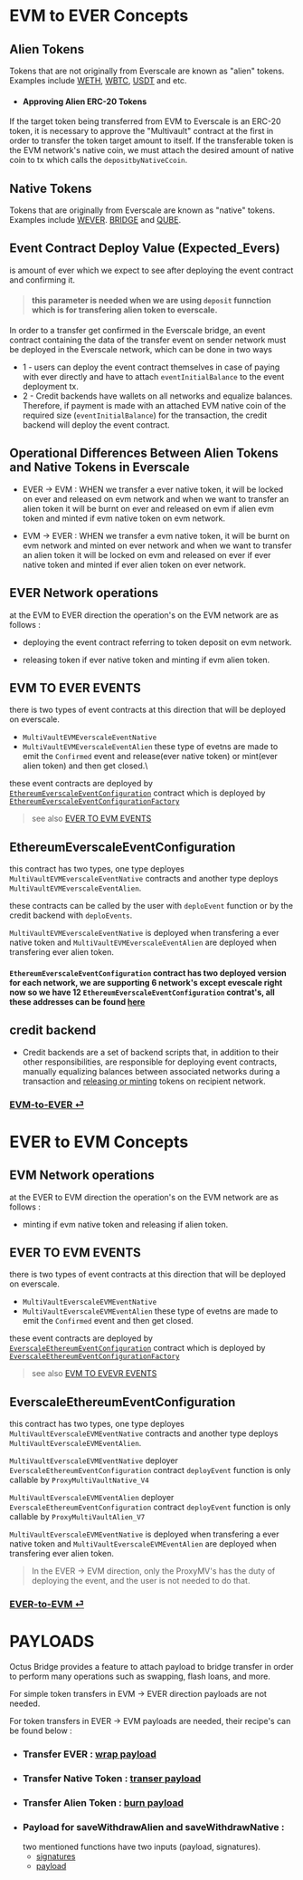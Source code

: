 # EVM to EVER Concepts

## Alien Tokens

Tokens that are not originally from Everscale are known as "alien" tokens. Examples include [WETH](./addresses.md#weth), [WBTC](./addresses.md#wbtc), [USDT](./addresses.md#usdt) and etc.

- #### Approving Alien ERC-20 Tokens

If the target token being transferred from EVM to Everscale is an ERC-20 token, it is necessary to approve the "Multivault" contract at the first in order to transfer the token target amount to itself. If the transferable token is the EVM network's native coin, we must attach the desired amount of native coin to tx which calls the `depositbyNativeCcoin`.

## Native Tokens

Tokens that are originally from Everscale are known as "native" tokens. Examples include [WEVER](./addresses.md#wever). [BRIDGE](./addresses.md#bridge) and [QUBE](./addresses.md#qube).

## Event Contract Deploy Value (Expected_Evers)

is amount of ever which we expect to see after deploying the event contract and confirming it.

> #### this parameter is needed when we are using `deposit` funnction which is for transfering alien token to everscale.

In order to a transfer get confirmed in the Everscale bridge, an event contract containing the data of the transfer event on sender network must be deployed in the Everscale
network, which can be done in two ways

- 1 - users can deploy the event contract themselves in case of paying with ever directly and have to attach `eventInitialBalance` to the event deployment tx.
- 2 - Credit backends have wallets on all networks and equalize balances. Therefore, if payment is made with an attached EVM native coin of the required size (`eventInitialBalance`) for the transaction, the credit backend will deploy the event contract.

## Operational Differences Between Alien Tokens and Native Tokens in Everscale

- EVER -> EVM : WHEN we transfer a ever native token, it will be locked on ever and released on evm network and when we want to transfer an alien token it will be burnt on ever and released on evm if alien evm token and minted if evm native token on evm network.

- EVM -> EVER : WHEN we transfer a evm native token, it will be burnt on evm network and minted on ever network and when we want to transfer an alien token it will be locked on evm and released on ever if ever native token and minted if ever alien token on ever network.

## EVER Network operations

at the EVM to EVER direction the operation's on the EVM network are as follows :

- deploying the event contract referring to token deposit on evm network.

- releasing token if ever native token and minting if evm alien token.

## EVM TO EVER EVENTS

there is two types of event contracts at this direction that will be deployed on everscale.

- `MultiVaultEVMEverscaleEventNative`
- `MultiVaultEVMEverscaleEventAlien`
  these type of evetns are made to emit the `Confirmed` event and release(ever native token) or mint(ever alien token) and then get closed.\

these event contracts are deployed by [`EthereumEverscaleEventConfiguration`](#ethereumeverscaleeventconfiguration) contract which is deployed by [`EthereumEverscaleEventConfigurationFactory`](./addresses.md#contractaddresses)

> see also [EVER TO EVM EVENTS](#ever-to-evm-events)

## EthereumEverscaleEventConfiguration

this contract has two types, one type deployes `MultiVaultEVMEverscaleEventNative` contracts and another type deploys `MultiVaultEVMEverscaleEventAlien`.

these contracts can be called by the user with `deploEvent` function or by the credit backend with `deploEvents`.

`MultiVaultEVMEverscaleEventNative` is deployed when transfering a ever native token and `MultiVaultEVMEverscaleEventAlien` are deployed when transfering ever alien token.

#### `EthereumEverscaleEventConfiguration` contract has two deployed version for each network, we are supporting 6 network's except evescale right now so we have 12 `EthereumEverscaleEventConfiguration` contrat's, all these addresses can be found [here](./addresses.md)

## credit backend

- Credit backends are a set of backend scripts that, in addition to their other responsibilities, are responsible for deploying event contracts, manually equalizing balances between associated networks during a transaction and [releasing or minting](#operational-differences-between-alien-tokens-and-native-tokens-in-everscale) tokens on recipient network.

### [EVM-to-EVER ⏎](./EVM-to-EVER.md)

# EVER to EVM Concepts

## EVM Network operations

at the EVER to EVM direction the operation's on the EVM network are as follows :

- minting if evm native token and releasing if alien token.

## EVER TO EVM EVENTS

there is two types of event contracts at this direction that will be deployed on everscale.

- `MultiVaultEverscaleEVMEventNative`
- `MultiVaultEverscaleEVMEventAlien`
  these type of evetns are made to emit the `Confirmed` event and then get closed.

these event contracts are deployed by [`EverscaleEthereumEventConfiguration`](#everscaleethereumeventconfiguration) contract which is deployed by [`EverscaleEthereumEventConfigurationFactory`](./addresses.md#contractaddresses)

> see also [EVM TO EVEVR EVENTS](#evm-to-ever-events)

## EverscaleEthereumEventConfiguration

this contract has two types, one type deployes `MultiVaultEverscaleEVMEventNative` contracts and another type deploys `MultiVaultEverscaleEVMEventAlien`.

`MultiVaultEverscaleEVMEventNative` deployer `EverscaleEthereumEventConfiguration` contract `deployEvent` function is only callable by `ProxyMultiVaultNative_V4`

`MultiVaultEverscaleEVMEventAlien` deployer `EverscaleEthereumEventConfiguration` contract `deployEvent` function is only callable by `ProxyMultiVaultAlien_V7`

`MultiVaultEverscaleEVMEventNative` is deployed when transfering a ever native token and `MultiVaultEverscaleEVMEventAlien` are deployed when transfering ever alien token.

> In the EVER -> EVM direction, only the ProxyMV's has the duty of deploying the event, and the user is not needed to do that.

### [EVER-to-EVM ⏎](./EVER-to-EVM.md)

# PAYLOADS

Octus Bridge provides a feature to attach payload to bridge transfer in order to perform many operations such as swapping, flash loans, and more.

For simple token transfers in EVM -> EVER direction payloads are not needed.

For token transfers in EVER -> EVM payloads are needed, their recipe's can be found below :

- ### Transfer EVER : [wrap payload](../EVER-TO-EVM/scripts/helpers/buildWrapPayload.ts)
- ### Transfer Native Token : [transer payload](../EVER-TO-EVM/scripts/helpers/buildTransferPayload.ts)
- ### Transfer Alien Token : [burn payload](../EVER-TO-EVM/scripts/helpers/buildBurnPayload.ts)
- ### Payload for saveWithdrawAlien and saveWithdrawNative :
  two mentioned functions have two inputs (payload, signatures).
  - [signatures](../EVER-TO-EVM/scripts/helpers/getSignatures.ts)
  - [payload](../EVER-TO-EVM/scripts/helpers/buildSaveWithdrawPayload.ts)

